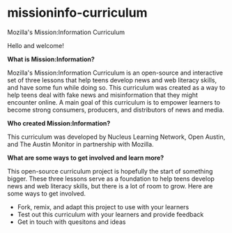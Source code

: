 # missioninfo-curriculum
Mozilla's Mission:Information Curriculum 
<p>Hello and welcome!</p>
<p><strong>What is Mission:Information?</strong></p>
<p>Mozilla's Mission:Information Curriculum is an open-source and interactive set of three lessons that help teens develop news and web literacy skills, and have some fun while doing so. This curriculum was created as a way to help teens deal with fake news and misinformation that they might encounter online. A main goal of this curriculum is to empower learners to become strong consumers, producers, and distributors of news and media.</p> 
<p><strong>Who created Mission:Information?</strong></p>
<p>This curriculum was developed by Nucleus Learning Network, Open Austin, and The Austin Monitor in partnership with Mozilla.</p>
<p><strong>What are some ways to get involved and learn more?</strong></p>
<p>This open-source curriculum project is hopefully the start of something bigger. These three lessons serve as a foundation to help teens develop news and web literacy skills, but there is a lot of room to grow. Here are some ways to get involved. 
<ul>
<li>Fork, remix, and adapt this project to use with your learners</li>
<li>Test out this curriculum with your learners and provide feedback</li>
<li>Get in touch with quesitons and ideas</li>
</ul>
